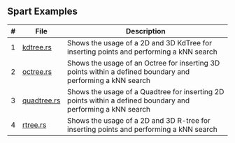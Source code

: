 ## Spart Examples

| # | File                       | Description                                                                                                 |
|---|----------------------------|-------------------------------------------------------------------------------------------------------------|
| 1 | [kdtree.rs](kdtree.rs)     | Shows the usage of a 2D and 3D KdTree for inserting points and performing a kNN search                      |
| 2 | [octree.rs](octree.rs)     | Shows the usage of an Octree for inserting 3D points within a defined boundary and performing a kNN search  |
| 3 | [quadtree.rs](quadtree.rs) | Shows the usage of a Quadtree for inserting 2D points within a defined boundary and performing a kNN search |
| 4 | [rtree.rs](rtree.rs)       | Shows the usage of a 2D and 3D R-tree for inserting points and performing a kNN search                      |
